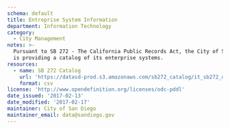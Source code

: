 ```yaml
---
schema: default
title: Entreprise System Information
department: Information Technology
category:
  - City Management
notes: >-
  Pursuant to SB 272 - The California Public Records Act, the City of San Diego
  is providing a catalog of its enterprise systems.
resources:
  - name: SB 272 Catalog
    url: 'https://datasd-prod.s3.amazonaws.com/sb272_catalog/it_sb272_datasd.csv'
    format: csv
license: 'http://www.opendefinition.org/licenses/odc-pddl'
date_issued: '2017-02-13'
date_modified: '2017-02-17'
maintainer: City of San Diego
maintainer_email: data@sandiego.gov
---
```

